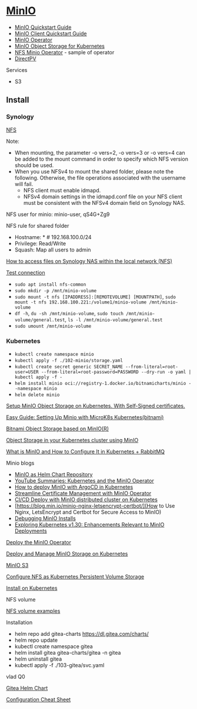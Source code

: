 # [MinIO](https://min.io/)

* [MinIO Quickstart Guide](https://github.com/minio/minio)
* [MinIO Client Quickstart Guide](https://github.com/minio/mc)
* [MinIO Operator](https://github.com/minio/operator/blob/master/README.md)
* [MinIO Object Storage for Kubernetes](https://min.io/docs/minio/kubernetes/upstream/index.html)
* [NFS Minio Operator](https://github.com/greenstatic/nfs-minio-operator) - sample of operator
* [DirectPV](https://github.com/minio/directpv)

Services

* S3

## Install

### Synology

[NFS](https://kb.synology.com/en-af/DSM/help/DSM/AdminCenter/file_winmacnfs_nfs?version=7)

Note:

* When mounting, the parameter -o vers=2, -o vers=3 or -o vers=4 can be added to the mount command in order to specify which NFS version should be used.
* When you use NFSv4 to mount the shared folder, please note the following. Otherwise, the file operations associated with the username will fail.
  * NFS client must enable idmapd.
  * NFSv4 domain settings in the idmapd.conf file on your NFS client must be consistent with the NFSv4 domain field on Synology NAS.

NFS user for minio: minio-user, qS4G+Zg9

NFS rule for shared folder

* Hostname: * # 192.168.100.0/24
* Privilege: Read/Write
* Squash: Map all users to admin

[How to access files on Synology NAS within the local network (NFS)](https://kb.synology.com/en-ca/DSM/tutorial/How_to_access_files_on_Synology_NAS_within_the_local_network_NFS)

[Test connection](https://linux.die.net/man/5/nfs)

* `sudo apt install nfs-common`
* `sudo mkdir -p /mnt/minio-volume`
* `sudo mount -t nfs [IPADDRESS]:[REMOTEVOLUME] [MOUNTPATH]`, `sudo mount -t nfs 192.168.100.221:/volume1/minio-volume /mnt/minio-volume`
* `df -h`, `du -sh /mnt/minio-volume`, `sudo touch /mnt/minio-volume/general.test`, `ls -l /mnt/minio-volume/general.test`
* `sudo umount /mnt/minio-volume`

### Kubernetes

* `kubectl create namespace minio`
* `kubectl apply -f ./102-minio/storage.yaml`
* `kubectl create secret generic SECRET_NAME --from-literal=root-user=USER --from-literal=root-password=PASSWORD --dry-run -o yaml | kubectl apply -f -`
* `helm install minio oci://registry-1.docker.io/bitnamicharts/minio --namespace minio`
* `helm delete minio`

[Setup MinIO Object Storage on Kubernetes. With Self-Signed certificates.](https://appdev24.com/pages/62/setup-minio-object-storage-on-kubernetes)

[Easy Guide: Setting Up Minio with MicroK8s Kubernetes(bitnami)](https://medium.com/@kapincev/easy-guide-setting-up-minio-with-microk8s-kubernetes-321048d901ac)

[Bitnami Object Storage based on MinIO(R)](https://github.com/bitnami/charts/tree/main/bitnami/minio)

[Object Storage in your Kubernetes cluster using MinIO](https://medium.com/@martin.hodges/object-storage-in-your-kubernetes-cluster-using-minio-ad838decd9ce)

[What is MinIO and How to Configure It in Kubernetes + RabbitMQ](https://faun.pub/what-is-minio-and-how-to-configure-it-in-kubernetes-18072ac80fb2)

Minio blogs

* [MinIO as Helm Chart Repository](https://blog.min.io/helm-chart-repository/)
* [YouTube Summaries: Kubernetes and the MinIO Operator](https://blog.min.io/youtube-summaries-kubernetes-and-the-minio-operator/)
* [How to deploy MinIO with ArgoCD in Kubernetes](https://blog.min.io/deploy-minio-with-argocd-in-kubernetes/)
* [Streamline Certificate Management with MinIO Operator](https://blog.min.io/certificate-management-minio-operator/)
* [CI/CD Deploy with MinIO distributed cluster on Kubernetes](https://blog.min.io/ci-cd-distributed-cluster-kubernetes/)
* [https://blog.min.io/minio-nginx-letsencrypt-certbot/](How to Use Nginx, LetsEncrypt and Certbot for Secure Access to MinIO)
* [Debugging MinIO Installs](https://blog.min.io/debugging-minio-installs/)
* [Exploring Kubernetes v1.30: Enhancements Relevant to MinIO Deployments](https://blog.min.io/kubernetes-v1-30-enhancements/)


[Deploy the MinIO Operator](https://min.io/docs/minio/kubernetes/upstream/operations/installation.html)

[Deploy and Manage MinIO Storage on Kubernetes](https://computingforgeeks.com/deploy-and-manage-minio-storage-on-kubernetes/)

[MinIO S3](https://github.com/sleighzy/k3s-minio-deployment)

[Configure NFS as Kubernetes Persistent Volume Storage]()

[Install on Kubernetes](https://docs.gitea.com/installation/install-on-kubernetes)

NFS volume

[NFS volume examples](https://github.com/kubernetes/examples/tree/master/staging/volumes/nfs)

Installation
* helm repo add gitea-charts https://dl.gitea.com/charts/
* helm repo update
* kubectl create namespace gitea
* helm install gitea gitea-charts/gitea -n gitea
* helm uninstall gitea
* kubectl apply -f ./103-gitea/svc.yaml

vlad Q0

[Gitea Helm Chart](https://gitea.com/gitea/helm-chart/)

[Configuration Cheat Sheet](https://docs.gitea.com/administration/config-cheat-sheet)
